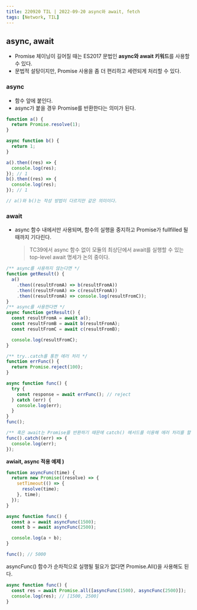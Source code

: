 ```yaml
---
title: 220920 TIL | 2022-09-20 async와 await, fetch
tags: [Network, TIL]
---
```


## async, await

- Promise 체이닝이 길어질 때는 ES2017 문법인 **async와 await 키워드**를 사용할 수 있다.
- 문법적 설탕이지만, Promise 사용을 좀 더 편리하고 세련되게 처리할 수 있다.

### async

- 함수 앞에 붙인다.
- async가 붙을 경우 Promise를 반환한다는 의미가 된다.

```jsx
function a() {
  return Promise.resolve(1);
}

async function b() {
  return 1;
}

a().then((res) => {
  console.log(res);
}); // 1
b().then((res) => {
  console.log(res);
}); // 1

// a()와 b()는 작성 방법이 다르지만 같은 의미이다.
```

### await

- async 함수 내에서만 사용되며, 함수의 실행을 중지하고 Promise가 fullfilled 될 때까지 기다린다.
  > TC39에서 async 함수 없이 모듈의 최상단에서 await를 실행할 수 있는 top-level await 명세가 논의 중이다.

```jsx
/** async를 사용하지 않는다면 */
function getResult() {
  a()
    .then((resultFromA) => b(resultFromA))
    .then((resultFromA) => c(resultFromA))
    .then((resultFromA) => console.log(resultFromC));
}
/** async를 사용한다면 */
async function getResult() {
  const resultFromA = await a();
  const resultFromB = await b(resultFromA);
  const resultFromC = await c(resultFromB);

  console.log(resultFromC);
}

/** try..catch를 통한 에러 처리 */
function errFunc() {
  return Promise.reject(100);
}

async function func() {
  try {
    const response = await errFunc(); // reject
  } catch (err) {
    console.log(err);
  }
}
func();

/** 혹은 await는 Promise를 반환하기 때문에 catch() 메서드를 이용해 에러 처리를 할 수도 있다. */
func().catch((err) => {
  console.log(err);
});
```

**awiait, async 적용 예제 )**

```jsx
function asyncFunc(time) {
  return new Promise((resolve) => {
    setTimeout(() => {
      resolve(time);
    }, time);
  });
}

async function func() {
  const a = await asyncFunc(1500);
  const b = await asyncFunc(2500);

  console.log(a + b);
}

func(); // 5000
```

asyncFunc() 함수가 순차적으로 실행될 필요가 없다면 Promise.All()을 사용해도 된다.

```jsx
async function func() {
  const res = await Promise.all([asyncFunc(1500), asyncFunc(2500)]);
  console.log(res); // [1500, 2500]
}
```